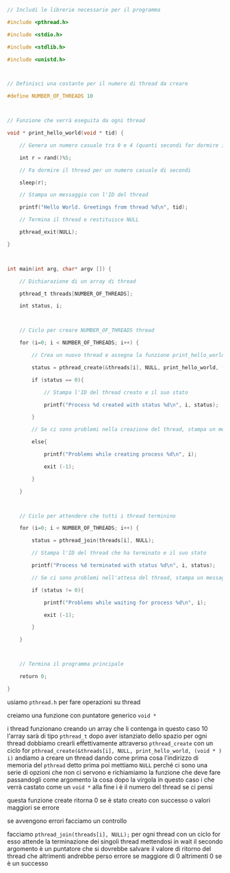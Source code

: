   ```c
// Includi le librerie necessarie per il programma

#include <pthread.h>

#include <stdio.h>

#include <stdlib.h>

#include <unistd.h>

  

// Definisci una costante per il numero di thread da creare

#define NUMBER_OF_THREADS 10

  

// Funzione che verrà eseguita da ogni thread

void * print_hello_world(void * tid) {

    // Genera un numero casuale tra 0 e 4 (quanti secondi far dormire il thread)

    int r = rand()%5;

    // Fa dormire il thread per un numero casuale di secondi

    sleep(r);

    // Stampa un messaggio con l'ID del thread

    printf("Hello World. Greetings from thread %d\n", tid);

    // Termina il thread e restituisce NULL

    pthread_exit(NULL);

}

  

int main(int arg, char* argv []) {

    // Dichiarazione di un array di thread

    pthread_t threads[NUMBER_OF_THREADS];

    int status, i;

  

    // Ciclo per creare NUMBER_OF_THREADS thread

    for (i=0; i < NUMBER_OF_THREADS; i++) {

        // Crea un nuovo thread e assegna la funzione print_hello_world come funzione di avvio

        status = pthread_create(&threads[i], NULL, print_hello_world, (void * ) i);

        if (status == 0){

            // Stampa l'ID del thread creato e il suo stato

            printf("Process %d created with status %d\n", i, status);

        }

        // Se ci sono problemi nella creazione del thread, stampa un messaggio di errore e termina il programma

        else{

            printf("Problems while creating process %d\n", i);          

            exit (-1);

        }

    }

  

    // Ciclo per attendere che tutti i thread terminino

    for (i=0; i < NUMBER_OF_THREADS; i++) {

        status = pthread_join(threads[i], NULL);

        // Stampa l'ID del thread che ha terminato e il suo stato

        printf("Process %d terminated with status %d\n", i, status);

        // Se ci sono problemi nell'attesa del thread, stampa un messaggio di errore e termina il programma

        if (status != 0){

            printf("Problems while waiting for process %d\n", i);           

            exit (-1);

        }

    }

  

    // Termina il programma principale

    return 0;

}
```
usiamo `pthread.h` per fare operazioni su thread

creiamo una funzione con puntatore generico `void *` 

i thread funzionano creando un array che li contenga in questo caso 10 l'array sarà di tipo 
`pthread_t`
dopo aver istanziato dello spazio per ogni thread dobbiamo crearli effettivamente attraverso
`pthread_create`
con un ciclo for
`pthread_create(&threads[i], NULL, print_hello_world, (void * ) i)`
andiamo a creare un thread dando come prima cosa l'indirizzo di memoria del `pthread` detto prima poi mettiamo `NULL` perché ci sono una serie di opzioni che non ci servono e richiamiamo la funzione che deve fare passandogli come argomento la cosa dopo la virgola in questo caso i che verrà castato come un `void *`
alla fine i è il numero del thread se ci pensi

questa funzione create ritorna 0 se è stato creato con successo o valori maggiori se errore

se avvengono errori facciamo un controllo

facciamo `pthread_join(threads[i], NULL);`
per ogni thread con un ciclo for
esso attende la terminazione dei singoli thread mettendosi in wait
il secondo argomento è un puntatore che si dovrebbe salvare il valore di ritorno del thread che altrimenti andrebbe perso
errore se maggiore di 0 altrimenti 0 se è un successo
